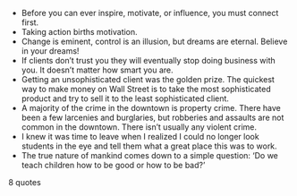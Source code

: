  - Before you can ever inspire, motivate, or influence, you must connect first.
 - Taking action births motivation.
 - Change is eminent, control is an illusion, but dreams are eternal. Believe in your dreams!
 - If clients don’t trust you they will eventually stop doing business with you. It doesn’t matter how smart you are.
 - Getting an unsophisticated client was the golden prize. The quickest way to make money on Wall Street is to take the most sophisticated product and try to sell it to the least sophisticated client.
 - A majority of the crime in the downtown is property crime. There have been a few larcenies and burglaries, but robberies and assaults are not common in the downtown. There isn’t usually any violent crime.
 - I knew it was time to leave when I realized I could no longer look students in the eye and tell them what a great place this was to work.
 - The true nature of mankind comes down to a simple question: ‘Do we teach children how to be good or how to be bad?’

8 quotes